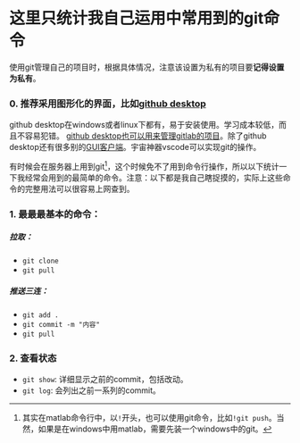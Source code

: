 # 这里只统计我自己运用中常用到的git命令

使用git管理自己的项目时，根据具体情况，注意该设置为私有的项目要**记得设置为私有**。


### 0. 推荐采用图形化的界面，比如[github desktop](https://desktop.github.com/)

github desktop在windows或者linux下都有，易于安装使用。学习成本较低，而且不容易犯错。
[github desktop也可以用来管理gitlab的项目](https://blog.csdn.net/towrabbit/article/details/95224578)。除了github desktop还有很多别的[GUI客户端](https://git-scm.com/download/gui/windows)。宇宙神器vscode可以实现git的操作。

有时候会在服务器上用到git[^matlab]，这个时候免不了用到命令行操作，所以以下统计一下我经常会用到的最简单的命令。注意：以下都是我自己瞎捉摸的，实际上这些命令的完整用法可以很容易上网查到。

### 1. 最最最基本的命令：
##### 拉取：
- `git clone`
- `git pull`

##### 推送三连：
- `git add .`
- `git commit -m "内容"`
- `git pull`

### 2. 查看状态
- `git show`: 详细显示之前的commit，包括改动。
- `git log`: 会列出之前一系列的commit。

[^matlab]: 其实在matlab命令行中，以`!`开头，也可以使用git命令，比如`!git push`。当然，如果是在windows中用matlab，需要先装一个windows中的git。